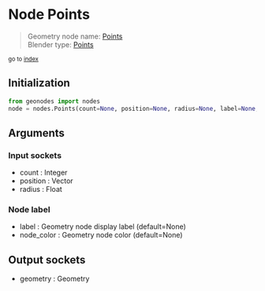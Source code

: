 
# Node Points

> Geometry node name: [Points](https://docs.blender.org/manual/en/latest/modeling/geometry_nodes/point/points.html)<br>
  Blender type: [Points](https://docs.blender.org/api/current/bpy.types.GeometryNodePoints.html)
  
<sub>go to [index](index.md)</sub>

## Initialization

```python
from geonodes import nodes
node = nodes.Points(count=None, position=None, radius=None, label=None, node_color=None)
```



## Arguments


### Input sockets

- count : Integer
- position : Vector
- radius : Float

### Node label

- label : Geometry node display label (default=None)
- node_color : Geometry node color (default=None)

## Output sockets

- geometry : Geometry
